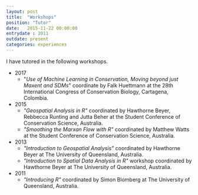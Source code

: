```yaml
---
layout: post
title:  "Workshops"
position: "Tutor"
date:   2015-11-22 00:00:00
entrydate : 2011
outdate: present
categories: experiences
---
```


I have tutored in the following workshops.

* 2017
	+ "_Use of Machine Learning in Conservation, Moving beyond just Maxent and SDMs_" coordinate by Falk Huettmann at the 28th International Congress of Conservation Biology, Cartagena, Colombia.
* 2015
	+ _"Geospatial Analysis in R"_ coordinated by Hawthorne Beyer, Rebbecca Runting and Jutta Beher at the Student Conference of Conservation Science, Australia.
	+ _"Smoothing the Marxan Flow with R"_ coordinated by Matthew Watts at the Student Conference of Conservation Science, Australia.
* 2013
	+ _"Introduction to Geospatial Analysis"_ coordinated by Hawthorne Beyer at The University of Queensland, Australia.
	+ _"Introduction to Spatial Data Analysis in R"_ workshop coordinated by Hawthorne Beyer at The University of Queensland, Australia.
* 2011
	+ _"Introducing R"_ coordinated by Simon Blomberg at The University of Queensland, Australia.

